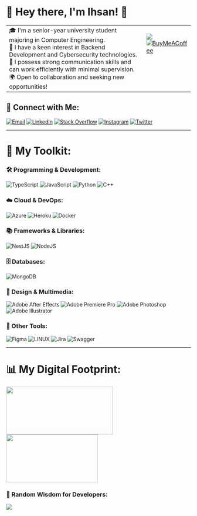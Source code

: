 # 👋 Hey there, I'm **Ihsan!** 💫 

<table>
    <tr>
        <td valign="top" width="90%">
            🎓 I'm a senior-year university student majoring in Computer Engineering. <br>
            🚀 I have a keen interest in Backend Development and Cybersecurity technologies.<br>
            🤝 I possess strong communication skills and can work efficiently with minimal supervision.<br>
            🌍 Open to collaboration and seeking new opportunities!
        </td>
        <td valign="top">
            <br>
            <img src="https://komarev.com/ghpvc/?username=sleda&style=flat-square" />
            <br>
            <a href="https://buymeacoffee.com/https://bmc.link/bysleda">
                <img src="https://img.shields.io/badge/Buy%20Me%20A%20Coffee-ffdd00?style=for-the-badge&logo=buy-me-a-coffee&logoColor=blue" alt="BuyMeACoffee">
            </a>
        </td>
    </tr>
</table>


## 📧 Connect with Me:
[![Email](https://img.shields.io/badge/Email-%23333.svg?logo=microsoft-outlook&logoColor=white)](mailto:ihsan.ersen@hotmail.com)
[![LinkedIn](https://img.shields.io/badge/LinkedIn-%230077B5.svg?logo=linkedin&logoColor=white)](https://linkedin.com/in/-root) 
[![Stack Overflow](https://img.shields.io/badge/-Stackoverflow-FE7A16?logo=stack-overflow&logoColor=white)](https://stackoverflow.com/users/13002054)
[![Instagram](https://img.shields.io/badge/Instagram-%23E4405F.svg?logo=Instagram&logoColor=white)](https://instagram.com/ihsanersen) 
[![Twitter](https://img.shields.io/badge/Twitter-%231DA1F2.svg?logo=Twitter&logoColor=white)](https://twitter.com/azsleda)

---

# 💼 My Toolkit:

### 🛠 Programming & Development:
![TypeScript](https://img.shields.io/badge/typescript-%23007ACC.svg?style=for-the-badge&logo=typescript&logoColor=white) ![JavaScript](https://img.shields.io/badge/javascript-%23323330.svg?style=for-the-badge&logo=javascript&logoColor=%23F7DF1E) ![Python](https://img.shields.io/badge/python-3670A0?style=for-the-badge&logo=python&logoColor=ffdd54) ![C++](https://img.shields.io/badge/c++-%2300599C.svg?style=for-the-badge&logo=c%2B%2B&logoColor=white) 

### ☁️ Cloud & DevOps:
![Azure](https://img.shields.io/badge/azure-%230072C6.svg?style=for-the-badge&logo=azure-devops&logoColor=white) ![Heroku](https://img.shields.io/badge/heroku-%23430098.svg?style=for-the-badge&logo=heroku&logoColor=white) ![Docker](https://img.shields.io/badge/docker-%230db7ed.svg?style=for-the-badge&logo=docker&logoColor=white)

### 📚 Frameworks & Libraries:
![NestJS](https://img.shields.io/badge/nestjs-%23E0234E.svg?style=for-the-badge&logo=nestjs&logoColor=white) ![NodeJS](https://img.shields.io/badge/node.js-6DA55F?style=for-the-badge&logo=node.js&logoColor=white) 

### 🗄 Databases:
![MongoDB](https://img.shields.io/badge/MongoDB-%234ea94b.svg?style=for-the-badge&logo=mongodb&logoColor=white) 

### 🎨 Design & Multimedia:
![Adobe After Effects](https://img.shields.io/badge/Adobe%20After%20Effects-9999FF.svg?style=for-the-badge&logo=Adobe%20After%20Effects&logoColor=white) 
![Adobe Premiere Pro](https://img.shields.io/badge/Adobe%20Premiere%20Pro-%239999FF.svg?style=for-the-badge&logo=Adobe%20Premiere%20Pro&logoColor=white)
![Adobe Photoshop](https://img.shields.io/badge/Adobe%20Photoshop-%2331A8FF.svg?style=for-the-badge&logo=Adobe%20Photoshop&logoColor=white)
![Adobe Illustrator](https://img.shields.io/badge/adobeillustrator-%23FF9A00.svg?style=for-the-badge&logo=adobeillustrator&logoColor=white) 

### 🧰 Other Tools:
![Figma](https://img.shields.io/badge/figma-%23F24E1E.svg?style=for-the-badge&logo=figma&logoColor=white) ![LINUX](https://img.shields.io/badge/Linux-FCC624?style=for-the-badge&logo=linux&logoColor=black) ![Jira](https://img.shields.io/badge/jira-%230A0FFF.svg?style=for-the-badge&logo=jira&logoColor=white) ![Swagger](https://img.shields.io/badge/-Swagger-%23Clojure?style=for-the-badge&logo=swagger&logoColor=white)

---

# 📊 My Digital Footprint:

<p align="left">
  <img height="130em" width="291em" src="https://github-readme-streak-stats.herokuapp.com/?user=sleda&theme=dark&hide_border=true" />
  <img height="130em" width="250em" src="https://github-readme-stats.vercel.app/api/top-langs/?username=sleda&theme=dark&hide_border=true&include_all_commits=false&count_private=true&layout=compact" />
</p>

### 💬 Random Wisdom for Developers:
![](https://quotes-github-readme.vercel.app/api?type=horizontal&theme=dark)
